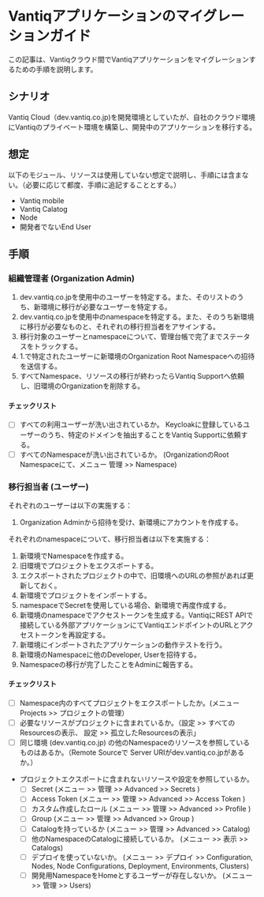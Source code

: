 # Vantiqアプリケーションのマイグレーションガイド

この記事は、Vantiqクラウド間でVantiqアプリケーションをマイグレーションするための手順を説明します。

## シナリオ
Vantiq Cloud（dev.vantiq.co.jp)を開発環境としていたが、自社のクラウド環境にVantiqのプライベート環境を構築し、開発中のアプリケーションを移行する。

## 想定
以下のモジュール、リソースは使用していない想定で説明し、手順には含まない。（必要に応じて都度、手順に追記することとする。）

- Vantiq mobile
- Vantiq Calatog
- Node
- 開発者でないEnd User

## 手順

### 組織管理者 (Organization Admin)

1. dev.vantiq.co.jpを使用中のユーザーを特定する。また、そのリストのうち、新環境に移行が必要なユーザーを特定する。
1. dev.vantiq.co.jpを使用中のnamespaceを特定する。また、そのうち新環境に移行が必要なものと、それぞれの移行担当者をアサインする。
1. 移行対象のユーザーとnamespaceについて、管理台帳で完了までステータスをトラックする。
1. 1.で特定されたユーザーに新環境のOrganization Root Namespaceへの招待を送信する。
1. すべてNamespace、リソースの移行が終わったらVantiq Supportへ依頼し、旧環境のOrganizationを削除する。

#### チェックリスト
- [ ] すべての利用ユーザーが洗い出されているか。
   Keycloakに登録しているユーザーのうち、特定のドメインを抽出することをVantiq Supportに依頼する。
- [ ] すべてのNamespaceが洗い出されているか。 (OrganizationのRoot Namespaceにて、メニュー 管理 >> Namespace)

### 移行担当者 (ユーザー)

それぞれのユーザーは以下の実施する：
1. Organization Adminから招待を受け、新環境にアカウントを作成する。

それぞれのnamespaceについて、移行担当者は以下を実施する：
1. 新環境でNamespaceを作成する。
1. 旧環境でプロジェクトをエクスポートする。
1. エクスポートされたプロジェクトの中で、旧環境へのURLの参照があれば更新しておく。
1. 新環境でプロジェクトをインポートする。
1. namespaceでSecretを使用している場合、新環境で再度作成する。
1. 新環境のnamespaceでアクセストークンを生成する。VantiqにREST APIで接続している外部アプリケーションにてVantiqエンドポイントのURLとアクセストークンを再設定する。
1. 新環境にインポートされたアプリケーションの動作テストを行う。
1. 新環境のNamespaceに他のDeveloper, Userを招待する。
1. Namespaceの移行が完了したことをAdminに報告する。

#### チェックリスト
- [ ] Namespace内のすべてプロジェクトをエクスポートしたか。(メニュー Projects >> プロジェクトの管理）
- [ ] 必要なリソースがプロジェクトに含まれているか。（設定 >> すべてのResourcesの表示、 設定 >> 孤立したResourcesの表示」
- [ ] 同じ環境 (dev.vantiq.co.jp) の他のNamespaceのリソースを参照しているものはあるか。（Remote Sourceで Server URIがdev.vantiq.co.jpがあるか。）
- プロジェクトエクスポートに含まれないリソースや設定を参照しているか。
  - [ ] Secret (メニュー >> 管理 >> Advanced >> Secrets )
  - [ ] Access Token (メニュー >> 管理 >> Advanced >> Access Token )
  - [ ] カスタム作成したロール (メニュー >> 管理 >> Advanced >> Profile )
  - [ ] Group (メニュー >> 管理 >> Advanced >> Group )
  - [ ] Catalogを持っているか (メニュー >> 管理 >> Advanced >> Catalog)
  - [ ] 他のNamespaceのCatalogに接続しているか。 (メニュー >> 表示 >> Catalogs)
  - [ ] デプロイを使っていないか。 (メニュー >> デプロイ >> Configuration, Nodes, Node Configurations, Deployment, Environments, Clusters)
  - [ ] 開発用NamespaceをHomeとするユーザーが存在しないか。 (メニュー >> 管理 >> Users)
